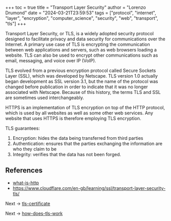 +++
toc = true
title = "Transport Layer Security"
author = "Lorenzo Drumond"
date = "2024-03-21T23:59:53"
tags = ["protocol",  "internet",  "layer",  "encryption",  "computer_science",  "security",  "web",  "transport",  "tls"]
+++


Transport Layer Security, or TLS, is a widely adopted security protocol designed to facilitate privacy and data security for communications over the Internet. A primary use case of TLS is encrypting the communication between web applications and servers, such as web browsers loading a website. TLS can also be used to encrypt other communications such as email, messaging, and voice over IP (VoIP).

TLS evolved from a previous encryption protocol called Secure Sockets Layer (SSL), which was developed by Netscape. TLS version 1.0 actually began development as SSL version 3.1, but the name of the protocol was changed before publication in order to indicate that it was no longer associated with Netscape. Because of this history, the terms TLS and SSL are sometimes used interchangeably.

HTTPS is an implementation of TLS encryption on top of the HTTP protocol, which is used by all websites as well as some other web services. Any website that uses HTTPS is therefore employing TLS encryption.

TLS guarantees:

1. Encryption: hides the data being transferred from third parties
2. Authentication: ensures that the parties exchanging the information are who they claim to be
3. Integrity: verifies that the data has not been forged.

## References
- [what-is-http](/wiki/what-is-http/)
- https://www.cloudflare.com/en-gb/learning/ssl/transport-layer-security-tls/

Next -> [tls-certificate](/wiki/tls-certificate/)

Next -> [how-does-tls-work](/wiki/how-does-tls-work/)
